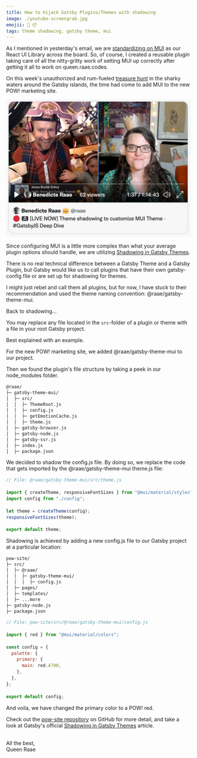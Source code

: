 ```yaml
---
title: How to hijack Gatsby Plugins/Themes with shadowing
image: ./youtube-screengrab.jpg
emojii: 👻 📦
tags: theme shadowing, gatsby theme, mui
---
```


As I mentioned in yesterday's email, we are [standardizing on MUI](/2022-03-10-mui/) as our React UI Library across the board. So, of course, I created a reusable plugin taking care of all the nitty-gritty work of setting MUI up correctly after getting it all to work on queen.raae.codes.

On this week's unauthorized and rum-fueled [treasure hunt](https://youtu.be/kzUUoglO63k) in the sharky waters around the Gatsby islands, the time had come to add MUI to the new POW! marketing site.

[![Screengrab of stream](./youtube-screengrab.jpg)](https://youtu.be/kzUUoglO63k)

Since configuring MUI is a little more complex than what your average plugin options should handle, we are utilizing [Shadowing in Gatsby Themes](https://www.gatsbyjs.com/docs/how-to/plugins-and-themes/shadowing/).

There is no real technical difference between a Gatsby Theme and a Gatsby Plugin, but Gatsby would like us to call plugins that have their own gatsby-config file or are set up for shadowing for themes.

I might just rebel and call them all plugins, but for now, I have stuck to their recommendation and used the theme naming convention: @raae/gatsby-theme-mui.

Back to shadowing...

You may replace any file located in the `src`-folder of a plugin or theme with a file in your root Gatsby project.

Best explained with an example.

For the new POW! marketing site, we added @raae/gatsby-theme-mui to our project.

Then we found the plugin's file structure by taking a peek in our node_modules folder.

```
@raae/
├─ gatsby-theme-mui/
│  ├─ src/
│  │  ├─ ThemeRoot.js
│  │  ├─ config.js
│  │  ├─ getEmotionCache.js
│  │  ├─ theme.js
│  ├─ gatsby-browser.js
│  ├─ gatsby-node.js
│  ├─ gatsby-ssr.js
│  ├─ index.js
│  ├─ package.json
```

We decided to shadow the config.js file. By doing so, we replace the code that gets imported by the @raae/gatsby-theme-mui theme.js file:

```js
// File: @raae/gatsby-theme-mui/src/theme.js

import { createTheme, responsiveFontSizes } from "@mui/material/styles";
import config from "./config";

let theme = createTheme(config);
responsiveFontSizes(theme);

export default theme;
```

Shadowing is achieved by adding a new config.js file to our Gatsby project at a particular location:

```
pow-site/
├─ src/
│  ├─ @raae/
│  │  ├─ gatsby-theme-mui/
│  │  │  ├─ config.js
│  ├─ pages/
│  ├─ templates/
│  ├─ ...more
├─ gatsby-node.js
├─ package.json
```

```js
// File: pow-site/src/@raae/gatsby-theme-mui/config.js

import { red } from "@mui/material/colors";

const config = {
  palette: {
    primary: {
      main: red.A700,
    },
  },
};

export default config;
```

And voila, we have changed the primary color to a POW! red.

Check out the [pow-site repository](https://github.com/olavea/pow-site/blob/main/src/%40raae/gatsby-theme-mui/config.js) on GitHub for more detail, and take a look at Gatsby's official [Shadowing in Gatsby Themes](https://www.gatsbyjs.com/docs/how-to/plugins-and-themes/shadowing/) article.

&nbsp;  
All the best,  
Queen Raae
